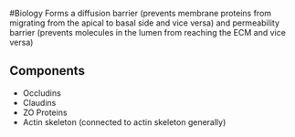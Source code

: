#Biology 
Forms a diffusion barrier (prevents membrane proteins from migrating from the apical to basal side and vice versa) and permeability barrier (prevents molecules in the lumen from reaching the ECM and vice versa)
## Components
* Occludins
* Claudins
* ZO Proteins
* Actin skeleton (connected to actin skeleton generally)